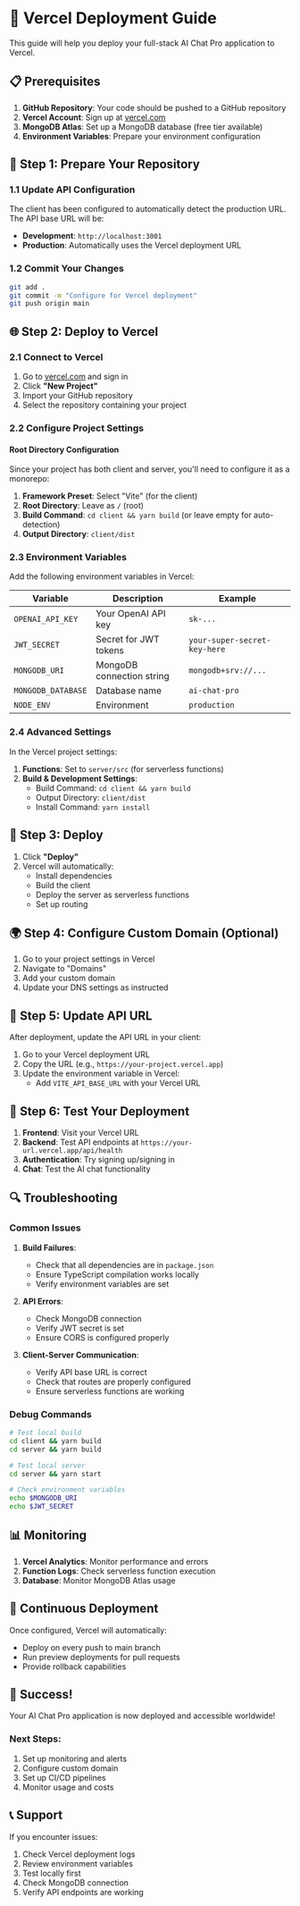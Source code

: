 # 🚀 Vercel Deployment Guide

This guide will help you deploy your full-stack AI Chat Pro application to Vercel.

## 📋 Prerequisites

1. **GitHub Repository**: Your code should be pushed to a GitHub repository
2. **Vercel Account**: Sign up at [vercel.com](https://vercel.com)
3. **MongoDB Atlas**: Set up a MongoDB database (free tier available)
4. **Environment Variables**: Prepare your environment configuration

## 🔧 Step 1: Prepare Your Repository

### 1.1 Update API Configuration
The client has been configured to automatically detect the production URL. The API base URL will be:
- **Development**: `http://localhost:3001`
- **Production**: Automatically uses the Vercel deployment URL

### 1.2 Commit Your Changes
```bash
git add .
git commit -m "Configure for Vercel deployment"
git push origin main
```

## 🌐 Step 2: Deploy to Vercel

### 2.1 Connect to Vercel
1. Go to [vercel.com](https://vercel.com) and sign in
2. Click **"New Project"**
3. Import your GitHub repository
4. Select the repository containing your project

### 2.2 Configure Project Settings

#### Root Directory Configuration
Since your project has both client and server, you'll need to configure it as a monorepo:

1. **Framework Preset**: Select "Vite" (for the client)
2. **Root Directory**: Leave as `/` (root)
3. **Build Command**: `cd client && yarn build` (or leave empty for auto-detection)
4. **Output Directory**: `client/dist`

### 2.3 Environment Variables
Add the following environment variables in Vercel:

| Variable | Description | Example |
|----------|-------------|---------|
| `OPENAI_API_KEY` | Your OpenAI API key | `sk-...` |
| `JWT_SECRET` | Secret for JWT tokens | `your-super-secret-key-here` |
| `MONGODB_URI` | MongoDB connection string | `mongodb+srv://...` |
| `MONGODB_DATABASE` | Database name | `ai-chat-pro` |
| `NODE_ENV` | Environment | `production` |

### 2.4 Advanced Settings
In the Vercel project settings:

1. **Functions**: Set to `server/src` (for serverless functions)
2. **Build & Development Settings**:
   - Build Command: `cd client && yarn build`
   - Output Directory: `client/dist`
   - Install Command: `yarn install`

## 🔄 Step 3: Deploy

1. Click **"Deploy"**
2. Vercel will automatically:
   - Install dependencies
   - Build the client
   - Deploy the server as serverless functions
   - Set up routing

## 🌍 Step 4: Configure Custom Domain (Optional)

1. Go to your project settings in Vercel
2. Navigate to "Domains"
3. Add your custom domain
4. Update your DNS settings as instructed

## 🔧 Step 5: Update API URL

After deployment, update the API URL in your client:

1. Go to your Vercel deployment URL
2. Copy the URL (e.g., `https://your-project.vercel.app`)
3. Update the environment variable in Vercel:
   - Add `VITE_API_BASE_URL` with your Vercel URL

## 🧪 Step 6: Test Your Deployment

1. **Frontend**: Visit your Vercel URL
2. **Backend**: Test API endpoints at `https://your-url.vercel.app/api/health`
3. **Authentication**: Try signing up/signing in
4. **Chat**: Test the AI chat functionality

## 🔍 Troubleshooting

### Common Issues

1. **Build Failures**:
   - Check that all dependencies are in `package.json`
   - Ensure TypeScript compilation works locally
   - Verify environment variables are set

2. **API Errors**:
   - Check MongoDB connection
   - Verify JWT secret is set
   - Ensure CORS is configured properly

3. **Client-Server Communication**:
   - Verify API base URL is correct
   - Check that routes are properly configured
   - Ensure serverless functions are working

### Debug Commands

```bash
# Test local build
cd client && yarn build
cd server && yarn build

# Test local server
cd server && yarn start

# Check environment variables
echo $MONGODB_URI
echo $JWT_SECRET
```

## 📊 Monitoring

1. **Vercel Analytics**: Monitor performance and errors
2. **Function Logs**: Check serverless function execution
3. **Database**: Monitor MongoDB Atlas usage

## 🔄 Continuous Deployment

Once configured, Vercel will automatically:
- Deploy on every push to main branch
- Run preview deployments for pull requests
- Provide rollback capabilities

## 🎉 Success!

Your AI Chat Pro application is now deployed and accessible worldwide!

### Next Steps:
1. Set up monitoring and alerts
2. Configure custom domain
3. Set up CI/CD pipelines
4. Monitor usage and costs

## 📞 Support

If you encounter issues:
1. Check Vercel deployment logs
2. Review environment variables
3. Test locally first
4. Check MongoDB connection
5. Verify API endpoints are working 